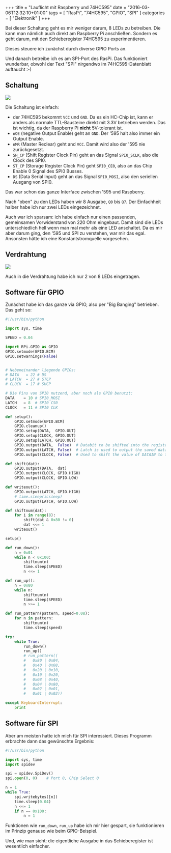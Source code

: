 +++
title = "Lauflicht mit Raspberry und 74HC595"
date = "2016-03-06T12:32:10+01:00"
tags = [ "RasPi", "74HC595", "GPIO", "SPI" ]
categories = [ "Elektronik" ]
+++

Bei dieser Schaltung geht es mir weniger darum, 8 LEDs zu betreiben.
Die kann man nämlich auch direkt am Raspberry Pi anschließen. Sondern
es geht darum, mit den Schieberegister 74HC595 zu experimentieren.

Dieses steuere ich zunächst durch diverse GPIO Ports an.

Und danach betreibe ich es am SPI-Port des RasPi. Das funktioniert
wunderbar, obwohl der Text "SPI" nirgendwo im 74HC595-Datenblatt
auftaucht :-)

<!--more-->

## Schaltung

<img src="raspi-lauflicht-schem.png" class="pure-img">

Die Schaltung ist einfach:

* der 74HC595 bekommt `VCC` und `GND`. Da es ein HC-Chip ist, kann er
  anders als normale TTL-Bausteine direkt mit 3.3V betrieben
  werden. Das ist wichtig, da der Raspberry Pi **nicht** 5V-tolerant
  ist.
* `nOE` (negative Output Enable) geht an `GND`. Der '595 halt also
  immer ein Output Enable.
* `nMR` (Master Reclear) geht and `VCC`. Damit wird also der '595 nie
  zurückgesetzt.
* `SH_CP` (Shift Register Clock Pin) geht an das Signal `SPI0_SCLK`, also die
  Clock des SPI0.
* `ST_CP` (Storage Register Clock Pin) geht `SPI0_CE0`, also an das Chip Enable 0
   Signal des SPI0 Busses.
* `DS` (Data Serial Input) geht an das Signal `SPI0_MOSI`, also den seriellen
  Ausgang von SPI0.
  
Das war schon das ganze Interface zwischen '595 und Raspberry.

Nach "oben" zu den LEDs haben wir 8 Ausgabe, `Q0` bis `Q7`. Der
Einfachheit halber habe ich nur zwei LEDs eingezeichnet.

Auch war ich sparsam: ich habe einfach nur einen passenden,
gemeinsamen Vorwiderstand von 220 Ohm eingebaut. Damit sind die LEDs
unterschiedlich hell wenn man mal mehr als eine LED anschaltet. Da es
mir aber darum ging, den '595 und SPI zu verstehen, war mir das egal.
Ansonsten hätte ich eine Konstantstromquelle vorgesehen.


## Verdrahtung

<img src="raspi-lauflicht-bb.png" class="pure-img">

Auch in die Verdrahtung habe ich nur 2 von 8 LEDs eingetragen.


## Software für GPIO

Zunächst habe ich das ganze via GPIO, also per "Big Banging" betrieben. Das geht so:

``` python
#!/usr/bin/python

import sys, time

SPEED = 0.04

import RPi.GPIO as GPIO
GPIO.setmode(GPIO.BCM)
GPIO.setwarnings(False)


# Nebeneinander liegende GPIOs:
# DATA   = 22 # DS
# LATCH  = 27 # STCP
# CLOCK  = 17 # SHCP

# Die Pins von SPI0 nutzend, aber noch als GPIO benutzt:
DATA    = 10 # SPI0_MOSI
LATCH   = 8  # SPI0 CS0
CLOCK   = 11 # SPI0 CLK

def setup():
	GPIO.setmode(GPIO.BCM)
	GPIO.cleanup()
	GPIO.setup(DATA,  GPIO.OUT)
	GPIO.setup(CLOCK, GPIO.OUT)
	GPIO.setup(LATCH, GPIO.OUT)
	GPIO.output(DATA,  False)  # Databit to be shifted into the register
	GPIO.output(LATCH, False)  # Latch is used to output the saved data
	GPIO.output(CLOCK, False)  # Used to shift the value of DATAIN to the register

def shift(dat):
	GPIO.output(DATA,  dat)
	GPIO.output(CLOCK, GPIO.HIGH)
	GPIO.output(CLOCK, GPIO.LOW)

def writeout():
	GPIO.output(LATCH, GPIO.HIGH)
	# time.sleep(icsleep)
	GPIO.output(LATCH, GPIO.LOW)

def shiftnum(dat):
	for i in range(8):
		shift(dat & 0x80 != 0)
		dat <<= 1
	writeout()

setup()

def run_down():
	n = 0x01
	while n < 0x100:
		shiftnum(n)
		time.sleep(SPEED)
		n <<= 1

def run_up():
	n = 0x80
	while n:
		shiftnum(n)
		time.sleep(SPEED)
		n >>= 1

def run_pattern(pattern, speed=0.08):
	for n in pattern:
		shiftnum(n)
		time.sleep(speed)

try:
	while True:
		run_down()
		run_up()
		# run_pattern((
		# 	0x80 | 0x04,
		# 	0x40 | 0x08,
		# 	0x20 | 0x10,
		# 	0x10 | 0x20,
		# 	0x08 | 0x40,
		# 	0x04 | 0x80,
		# 	0x02 | 0x01,
		# 	0x01 | 0x02))

except KeyboardInterrupt:
	print

```

## Software für SPI

Aber am meisten hatte ich mich für SPI interessiert. Dieses Programm
erbrachte dann das gewünschte Ergebnis:

``` python
#!/usr/bin/python

import sys, time
import spidev

spi = spidev.SpiDev()
spi.open(0, 0)    # Port 0, Chip Select 0

n = 1
while True:
	spi.writebytes([n])
	time.sleep(0.04)
	n <<= 1
	if n == 0x100:
	    n = 1

```

Funktionen wie `run_down`, `run_up` habe ich mir hier gespart, sie
funktionieren im Prinzip genauso wie beim GPIO-Beispiel.

Und, wie man sieht: die eigentliche Ausgabe in das Schieberegister ist
wesentlich einfacher.
